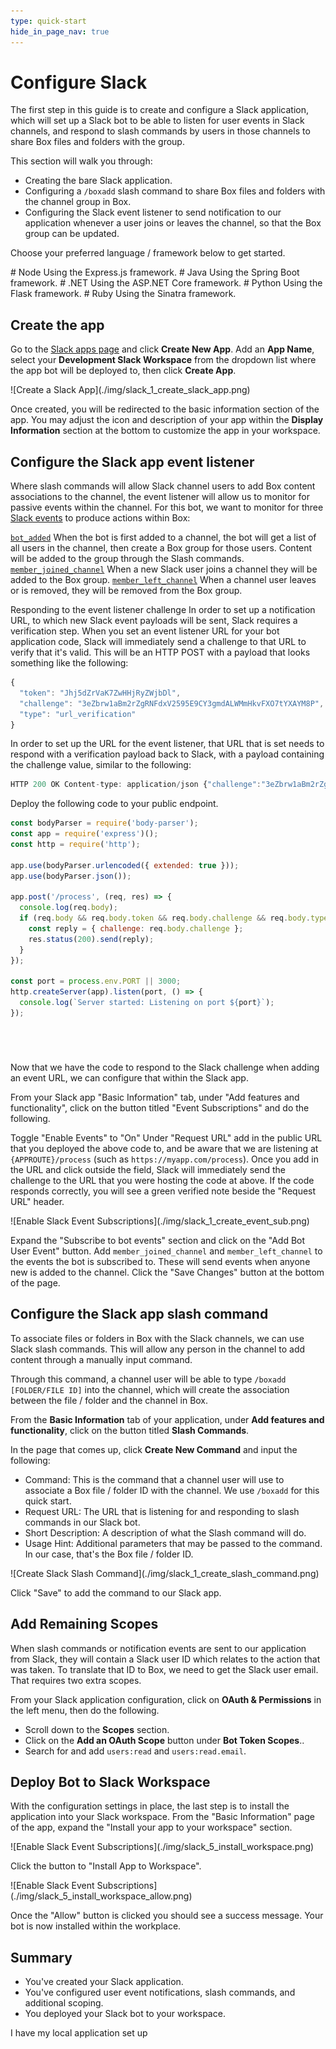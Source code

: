 ```yaml
---
type: quick-start
hide_in_page_nav: true
---
```


# Configure Slack

The first step in this guide is to create and configure a Slack application,
which will set up a Slack bot to be able to listen for user events in Slack
channels, and respond to slash commands by users in those channels to share Box
files and folders with the group.

This section will walk you through:

* Creating the bare Slack application.
* Configuring a `/boxadd` slash command to share Box files and folders with the
 channel group in Box.
* Configuring the Slack event listener to send notification to our application
 whenever a user joins or leaves the channel, so that the Box group can be
 updated.

Choose your preferred language / framework below to get started.

<Grid columns='3'>
  <Choose option='programming.platform' value='node' color='blue'>
    # Node
    Using the Express.js framework.
  </Choose>
  <Choose option='programming.platform' value='java' color='blue'>
    # Java
    Using the Spring Boot framework.
  </Choose>
  <Choose option='programming.platform' value='dotnet' color='blue'>
    # .NET
    Using the ASP.NET Core framework.
  </Choose>
</Grid>
<Grid columns='2'>
  <Choose option='programming.platform' value='python' color='blue'>
    # Python
    Using the Flask framework.
  </Choose>
  <Choose option='programming.platform' value='ruby' color='blue'>
    # Ruby
    Using the Sinatra framework.
  </Choose>
</Grid>

## Create the app

Go to the [Slack apps page][slack-apps] and click **Create New App**. Add an
**App Name**, select your **Development Slack Workspace** from the dropdown
list where the app bot will be deployed to, then click **Create App**.

<ImageFrame noborder center shadow>
  ![Create a Slack App](./img/slack_1_create_slack_app.png)
</ImageFrame>

Once created, you will be redirected to the basic information section of the
app. You may adjust the icon and description of your app within the **Display
Information** section at the bottom to customize the app in your workspace.

## Configure the Slack app event listener

Where slash commands will allow Slack channel users to add Box content 
associations to the channel, the event listener will allow us to monitor for 
passive events within the channel. For this bot, we want to monitor for three 
[Slack events][slack-events] to produce actions within Box:

[`bot_added`][slack-event-bot-added] When the bot is first added to a channel, 
the bot will get a list of all users in the channel, then create a Box group
for those users. Content will be added to the group through the Slash commands.
[`member_joined_channel`][slack-event-member-joined] When a new Slack user
joins a channel they will be added to the Box group.
[`member_left_channel`][slack-event-member-left] When a channel user leaves or 
is removed, they will be removed from the Box group.

Responding to the event listener challenge
In order to set up a notification URL, to which new Slack event payloads will 
be sent, Slack requires a verification step. When you set an event listener URL
for your bot application code, Slack will immediately send a challenge to that 
URL to verify that it's valid. This will be an HTTP POST with a payload that
looks something like the following:

```javascript
{ 
  "token": "Jhj5dZrVaK7ZwHHjRyZWjbDl", 
  "challenge": "3eZbrw1aBm2rZgRNFdxV2595E9CY3gmdALWMmHkvFXO7tYXAYM8P",
  "type": "url_verification" 
}
```

In order to set up the URL for the event listener, that URL that is set needs 
to respond with a verification payload back to Slack, with a payload containing
the challenge value, similar to the following: 

```javascript
HTTP 200 OK Content-type: application/json {"challenge":"3eZbrw1aBm2rZgRNFdxV2595E9CY3gmdALWMmHkvFXO7tYXAYM8P"}
```

Deploy the following code to your public endpoint.

<!-- markdownlint-disable line-length -->
<Choice option='programming.platform' value='node' color='none'>

```javascript
const bodyParser = require('body-parser');
const app = require('express')();
const http = require('http'); 

app.use(bodyParser.urlencoded({ extended: true }));
app.use(bodyParser.json());

app.post('/process', (req, res) => {
  console.log(req.body);
  if (req.body && req.body.token && req.body.challenge && req.body.type === 'url_verification') {
    const reply = { challenge: req.body.challenge };
    res.status(200).send(reply);
  }
});

const port = process.env.PORT || 3000;
http.createServer(app).listen(port, () => {
  console.log(`Server started: Listening on port ${port}`);
});
```

</Choice>
<Choice option='programming.platform' value='java' color='none'>

```java

```

</Choice>
<Choice option='programming.platform' value='dotnet' color='none'>

```dotnet

```

</Choice>
<Choice option='programming.platform' value='python' color='none'>

```python

```

</Choice>
<Choice option='programming.platform' value='ruby' color='none'>

```ruby

```

</Choice>
<!-- markdownlint-enable line-length -->

Now that we have the code to respond to the Slack challenge when adding an 
event URL, we can configure that within the Slack app.

From your Slack app "Basic Information" tab, under "Add features and 
functionality", click on the button titled "Event Subscriptions" and do the 
following.

Toggle "Enable Events" to "On"
Under "Request URL" add in the public URL that you deployed the above code to, 
and be aware that we are listening at `{APPROUTE}/process` (such as
`https://myapp.com/process`).
Once you add in the URL and click outside the field, Slack will immediately 
send the challenge to the URL that you were hosting the code at above. If the
code responds correctly, you will see a green verified note beside the "Request 
URL" header.

<ImageFrame noborder center shadow>
  ![Enable Slack Event Subscriptions](./img/slack_1_create_event_sub.png)
</ImageFrame>

Expand the "Subscribe to bot events" section and click on the "Add Bot User 
Event" button.
Add `member_joined_channel` and `member_left_channel` to the events the bot is 
subscribed to. These will send events when anyone new is added to the channel.
Click the "Save Changes" button at the bottom of the page. 

## Configure the Slack app slash command

To associate files or folders in Box with the Slack channels, we can use Slack
slash commands. This will allow any person in the channel to add content
through a manually input command. 

Through this command, a channel user will be able to type `/boxadd [FOLDER/FILE
ID]` into the channel, which will create the association between the file /
folder and the channel in Box.

From the **Basic Information** tab of your application, under **Add features and
functionality**, click on the button titled **Slash Commands**. 

In the page that comes up, click **Create New Command** and input the following:

* Command: This is the command that a channel user will use to associate
 a Box file / folder ID with the channel. We use `/boxadd` for this quick start.
* Request URL: The URL that is listening for and responding to slash
 commands in our Slack bot.
* Short Description: A description of what the Slash command will do.
* Usage Hint: Additional parameters that may be passed to the command. In 
 our case, that's the Box file / folder ID.

<ImageFrame noborder center shadow>
  ![Create Slack Slash Command](./img/slack_1_create_slash_command.png)
</ImageFrame>

Click "Save" to add the command to our Slack app.

## Add Remaining Scopes

When slash commands or notification events are sent to our application from
Slack, they will contain a Slack user ID which relates to the action that was
taken. To translate that ID to Box, we need to get the Slack user email. That
requires two extra scopes.

From your Slack application configuration, click on **OAuth & Permissions** in
the left menu, then do the following.

* Scroll down to the **Scopes** section.
* Click on the **Add an OAuth Scope** button under **Bot Token Scopes**..
* Search for and add `users:read` and `users:read.email`.

## Deploy Bot to Slack Workspace

With the configuration settings in place, the last step is to install the
application into your Slack workspace. From the "Basic Information" page of the
app, expand the "Install your app to your workspace" section. 

<ImageFrame noborder center shadow>
  ![Enable Slack Event Subscriptions](./img/slack_5_install_workspace.png)
</ImageFrame>

Click the button to "Install App to Workspace".

<ImageFrame noborder center shadow>
  ![Enable Slack Event Subscriptions](./img/slack_5_install_workspace_allow.png)
</ImageFrame>

Once the "Allow" button is clicked you should see a success message. Your bot
is now installed within the workplace.

## Summary

* You've created your Slack application.
* You've configured user event notifications, slash commands, and additional
  scoping.
* You deployed your Slack bot to your workspace.

<Observe option='programming.platform' value='node,java,python,dotnet,ruby'>
  <Next>I have my local application set up</Next>
</Observe>

[slack-apps]: https://api.slack.com/apps
[slack-events]: https://api.slack.com/events
[slack-event-bot-added]: https://api.slack.com/events/bot_added
[slack-event-member-joined]: https://api.slack.com/events/member_joined_channel
[slack-event-member-left]: https://api.slack.com/events/member_left_channel
